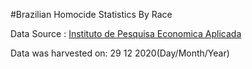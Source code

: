 #Brazilian Homocide Statistics By Race

Data Source : [Instituto de Pesquisa Economica Aplicada](https://www.ipea.gov.br/atlasviolencia/)

Data was harvested on: 29 12 2020(Day/Month/Year)
